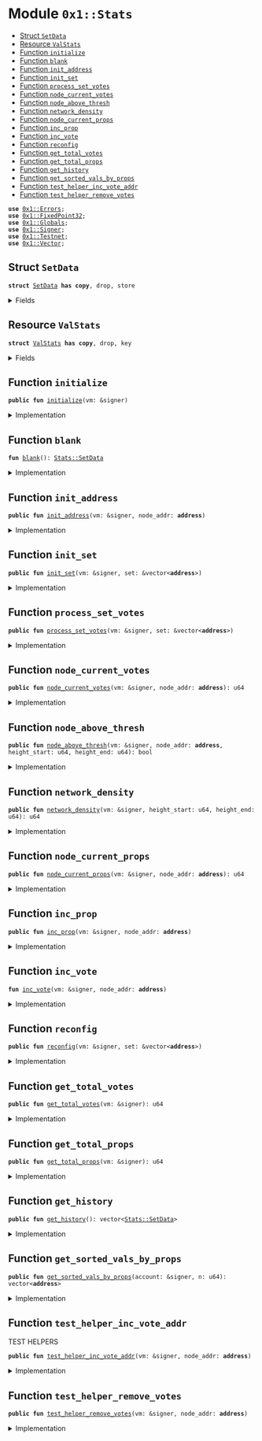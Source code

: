 
<a name="0x1_Stats"></a>

# Module `0x1::Stats`



-  [Struct `SetData`](#0x1_Stats_SetData)
-  [Resource `ValStats`](#0x1_Stats_ValStats)
-  [Function `initialize`](#0x1_Stats_initialize)
-  [Function `blank`](#0x1_Stats_blank)
-  [Function `init_address`](#0x1_Stats_init_address)
-  [Function `init_set`](#0x1_Stats_init_set)
-  [Function `process_set_votes`](#0x1_Stats_process_set_votes)
-  [Function `node_current_votes`](#0x1_Stats_node_current_votes)
-  [Function `node_above_thresh`](#0x1_Stats_node_above_thresh)
-  [Function `network_density`](#0x1_Stats_network_density)
-  [Function `node_current_props`](#0x1_Stats_node_current_props)
-  [Function `inc_prop`](#0x1_Stats_inc_prop)
-  [Function `inc_vote`](#0x1_Stats_inc_vote)
-  [Function `reconfig`](#0x1_Stats_reconfig)
-  [Function `get_total_votes`](#0x1_Stats_get_total_votes)
-  [Function `get_total_props`](#0x1_Stats_get_total_props)
-  [Function `get_history`](#0x1_Stats_get_history)
-  [Function `get_sorted_vals_by_props`](#0x1_Stats_get_sorted_vals_by_props)
-  [Function `test_helper_inc_vote_addr`](#0x1_Stats_test_helper_inc_vote_addr)
-  [Function `test_helper_remove_votes`](#0x1_Stats_test_helper_remove_votes)


<pre><code><b>use</b> <a href="../../../../../../../DPN/releases/artifacts/current/build/MoveStdlib/docs/Errors.md#0x1_Errors">0x1::Errors</a>;
<b>use</b> <a href="../../../../../../../DPN/releases/artifacts/current/build/MoveStdlib/docs/FixedPoint32.md#0x1_FixedPoint32">0x1::FixedPoint32</a>;
<b>use</b> <a href="Globals.md#0x1_Globals">0x1::Globals</a>;
<b>use</b> <a href="../../../../../../../DPN/releases/artifacts/current/build/MoveStdlib/docs/Signer.md#0x1_Signer">0x1::Signer</a>;
<b>use</b> <a href="Testnet.md#0x1_Testnet">0x1::Testnet</a>;
<b>use</b> <a href="../../../../../../../DPN/releases/artifacts/current/build/MoveStdlib/docs/Vector.md#0x1_Vector">0x1::Vector</a>;
</code></pre>



<a name="0x1_Stats_SetData"></a>

## Struct `SetData`



<pre><code><b>struct</b> <a href="Stats.md#0x1_Stats_SetData">SetData</a> <b>has</b> <b>copy</b>, drop, store
</code></pre>



<details>
<summary>Fields</summary>


<dl>
<dt>
<code>addr: vector&lt;<b>address</b>&gt;</code>
</dt>
<dd>

</dd>
<dt>
<code>prop_count: vector&lt;u64&gt;</code>
</dt>
<dd>

</dd>
<dt>
<code>vote_count: vector&lt;u64&gt;</code>
</dt>
<dd>

</dd>
<dt>
<code>total_votes: u64</code>
</dt>
<dd>

</dd>
<dt>
<code>total_props: u64</code>
</dt>
<dd>

</dd>
</dl>


</details>

<a name="0x1_Stats_ValStats"></a>

## Resource `ValStats`



<pre><code><b>struct</b> <a href="Stats.md#0x1_Stats_ValStats">ValStats</a> <b>has</b> <b>copy</b>, drop, key
</code></pre>



<details>
<summary>Fields</summary>


<dl>
<dt>
<code>history: vector&lt;<a href="Stats.md#0x1_Stats_SetData">Stats::SetData</a>&gt;</code>
</dt>
<dd>

</dd>
<dt>
<code>current: <a href="Stats.md#0x1_Stats_SetData">Stats::SetData</a></code>
</dt>
<dd>

</dd>
</dl>


</details>

<a name="0x1_Stats_initialize"></a>

## Function `initialize`



<pre><code><b>public</b> <b>fun</b> <a href="Stats.md#0x1_Stats_initialize">initialize</a>(vm: &signer)
</code></pre>



<details>
<summary>Implementation</summary>


<pre><code><b>public</b> <b>fun</b> <a href="Stats.md#0x1_Stats_initialize">initialize</a>(vm: &signer) {
  <b>let</b> sender = <a href="../../../../../../../DPN/releases/artifacts/current/build/MoveStdlib/docs/Signer.md#0x1_Signer_address_of">Signer::address_of</a>(vm);
  <b>assert</b>!(sender == @DiemRoot, <a href="../../../../../../../DPN/releases/artifacts/current/build/MoveStdlib/docs/Errors.md#0x1_Errors_requires_role">Errors::requires_role</a>(190001));
  <b>move_to</b>&lt;<a href="Stats.md#0x1_Stats_ValStats">ValStats</a>&gt;(
    vm,
    <a href="Stats.md#0x1_Stats_ValStats">ValStats</a> {
      history: <a href="../../../../../../../DPN/releases/artifacts/current/build/MoveStdlib/docs/Vector.md#0x1_Vector_empty">Vector::empty</a>(),
      current: <a href="Stats.md#0x1_Stats_blank">blank</a>()
    }
  );
}
</code></pre>



</details>

<a name="0x1_Stats_blank"></a>

## Function `blank`



<pre><code><b>fun</b> <a href="Stats.md#0x1_Stats_blank">blank</a>(): <a href="Stats.md#0x1_Stats_SetData">Stats::SetData</a>
</code></pre>



<details>
<summary>Implementation</summary>


<pre><code><b>fun</b> <a href="Stats.md#0x1_Stats_blank">blank</a>():<a href="Stats.md#0x1_Stats_SetData">SetData</a> {
  <a href="Stats.md#0x1_Stats_SetData">SetData</a> {
    addr: <a href="../../../../../../../DPN/releases/artifacts/current/build/MoveStdlib/docs/Vector.md#0x1_Vector_empty">Vector::empty</a>(),
    prop_count: <a href="../../../../../../../DPN/releases/artifacts/current/build/MoveStdlib/docs/Vector.md#0x1_Vector_empty">Vector::empty</a>(),
    vote_count: <a href="../../../../../../../DPN/releases/artifacts/current/build/MoveStdlib/docs/Vector.md#0x1_Vector_empty">Vector::empty</a>(),
    total_votes: 0,
    total_props: 0,
  }
}
</code></pre>



</details>

<a name="0x1_Stats_init_address"></a>

## Function `init_address`



<pre><code><b>public</b> <b>fun</b> <a href="Stats.md#0x1_Stats_init_address">init_address</a>(vm: &signer, node_addr: <b>address</b>)
</code></pre>



<details>
<summary>Implementation</summary>


<pre><code><b>public</b> <b>fun</b> <a href="Stats.md#0x1_Stats_init_address">init_address</a>(vm: &signer, node_addr: <b>address</b>) <b>acquires</b> <a href="Stats.md#0x1_Stats_ValStats">ValStats</a> {
  <b>let</b> sender = <a href="../../../../../../../DPN/releases/artifacts/current/build/MoveStdlib/docs/Signer.md#0x1_Signer_address_of">Signer::address_of</a>(vm);

  <b>assert</b>!(sender == @DiemRoot, <a href="../../../../../../../DPN/releases/artifacts/current/build/MoveStdlib/docs/Errors.md#0x1_Errors_requires_role">Errors::requires_role</a>(190002));

  <b>let</b> stats = <b>borrow_global</b>&lt;<a href="Stats.md#0x1_Stats_ValStats">ValStats</a>&gt;(sender);
  <b>let</b> (is_init, _) = <a href="../../../../../../../DPN/releases/artifacts/current/build/MoveStdlib/docs/Vector.md#0x1_Vector_index_of">Vector::index_of</a>&lt;<b>address</b>&gt;(&stats.current.addr, &node_addr);
  <b>if</b> (!is_init) {
    <b>let</b> stats = <b>borrow_global_mut</b>&lt;<a href="Stats.md#0x1_Stats_ValStats">ValStats</a>&gt;(sender);
    <a href="../../../../../../../DPN/releases/artifacts/current/build/MoveStdlib/docs/Vector.md#0x1_Vector_push_back">Vector::push_back</a>(&<b>mut</b> stats.current.addr, node_addr);
    <a href="../../../../../../../DPN/releases/artifacts/current/build/MoveStdlib/docs/Vector.md#0x1_Vector_push_back">Vector::push_back</a>(&<b>mut</b> stats.current.prop_count, 0);
    <a href="../../../../../../../DPN/releases/artifacts/current/build/MoveStdlib/docs/Vector.md#0x1_Vector_push_back">Vector::push_back</a>(&<b>mut</b> stats.current.vote_count, 0);
  }
}
</code></pre>



</details>

<a name="0x1_Stats_init_set"></a>

## Function `init_set`



<pre><code><b>public</b> <b>fun</b> <a href="Stats.md#0x1_Stats_init_set">init_set</a>(vm: &signer, set: &vector&lt;<b>address</b>&gt;)
</code></pre>



<details>
<summary>Implementation</summary>


<pre><code><b>public</b> <b>fun</b> <a href="Stats.md#0x1_Stats_init_set">init_set</a>(vm: &signer, set: &vector&lt;<b>address</b>&gt;) <b>acquires</b> <a href="Stats.md#0x1_Stats_ValStats">ValStats</a>{
  <b>let</b> sender = <a href="../../../../../../../DPN/releases/artifacts/current/build/MoveStdlib/docs/Signer.md#0x1_Signer_address_of">Signer::address_of</a>(vm);
  <b>assert</b>!(sender == @DiemRoot, <a href="../../../../../../../DPN/releases/artifacts/current/build/MoveStdlib/docs/Errors.md#0x1_Errors_requires_role">Errors::requires_role</a>(190003));
  <b>let</b> length = <a href="../../../../../../../DPN/releases/artifacts/current/build/MoveStdlib/docs/Vector.md#0x1_Vector_length">Vector::length</a>&lt;<b>address</b>&gt;(set);
  <b>let</b> k = 0;
  <b>while</b> (k &lt; length) {
    <b>let</b> node_address = *(<a href="../../../../../../../DPN/releases/artifacts/current/build/MoveStdlib/docs/Vector.md#0x1_Vector_borrow">Vector::borrow</a>&lt;<b>address</b>&gt;(set, k));
    <a href="Stats.md#0x1_Stats_init_address">init_address</a>(vm, node_address);
    k = k + 1;
  }
}
</code></pre>



</details>

<a name="0x1_Stats_process_set_votes"></a>

## Function `process_set_votes`



<pre><code><b>public</b> <b>fun</b> <a href="Stats.md#0x1_Stats_process_set_votes">process_set_votes</a>(vm: &signer, set: &vector&lt;<b>address</b>&gt;)
</code></pre>



<details>
<summary>Implementation</summary>


<pre><code><b>public</b> <b>fun</b> <a href="Stats.md#0x1_Stats_process_set_votes">process_set_votes</a>(vm: &signer, set: &vector&lt;<b>address</b>&gt;) <b>acquires</b> <a href="Stats.md#0x1_Stats_ValStats">ValStats</a>{
  <b>let</b> sender = <a href="../../../../../../../DPN/releases/artifacts/current/build/MoveStdlib/docs/Signer.md#0x1_Signer_address_of">Signer::address_of</a>(vm);
  <b>assert</b>!(sender == @DiemRoot, <a href="../../../../../../../DPN/releases/artifacts/current/build/MoveStdlib/docs/Errors.md#0x1_Errors_requires_role">Errors::requires_role</a>(190004));

  <b>let</b> length = <a href="../../../../../../../DPN/releases/artifacts/current/build/MoveStdlib/docs/Vector.md#0x1_Vector_length">Vector::length</a>&lt;<b>address</b>&gt;(set);
  <b>let</b> k = 0;
  <b>while</b> (k &lt; length) {
    <b>let</b> node_address = *(<a href="../../../../../../../DPN/releases/artifacts/current/build/MoveStdlib/docs/Vector.md#0x1_Vector_borrow">Vector::borrow</a>&lt;<b>address</b>&gt;(set, k));
    <a href="Stats.md#0x1_Stats_inc_vote">inc_vote</a>(vm, node_address);
    k = k + 1;
  }
}
</code></pre>



</details>

<a name="0x1_Stats_node_current_votes"></a>

## Function `node_current_votes`



<pre><code><b>public</b> <b>fun</b> <a href="Stats.md#0x1_Stats_node_current_votes">node_current_votes</a>(vm: &signer, node_addr: <b>address</b>): u64
</code></pre>



<details>
<summary>Implementation</summary>


<pre><code><b>public</b> <b>fun</b> <a href="Stats.md#0x1_Stats_node_current_votes">node_current_votes</a>(vm: &signer, node_addr: <b>address</b>): u64 <b>acquires</b> <a href="Stats.md#0x1_Stats_ValStats">ValStats</a> {
  <b>let</b> sender = <a href="../../../../../../../DPN/releases/artifacts/current/build/MoveStdlib/docs/Signer.md#0x1_Signer_address_of">Signer::address_of</a>(vm);
  <b>assert</b>!(sender == @DiemRoot, <a href="../../../../../../../DPN/releases/artifacts/current/build/MoveStdlib/docs/Errors.md#0x1_Errors_requires_role">Errors::requires_role</a>(190005));
  <b>let</b> stats = <b>borrow_global_mut</b>&lt;<a href="Stats.md#0x1_Stats_ValStats">ValStats</a>&gt;(sender);
  <b>let</b> (is_found, i) = <a href="../../../../../../../DPN/releases/artifacts/current/build/MoveStdlib/docs/Vector.md#0x1_Vector_index_of">Vector::index_of</a>&lt;<b>address</b>&gt;(&<b>mut</b> stats.current.addr, &node_addr);
  <b>if</b> (is_found) <b>return</b> *<a href="../../../../../../../DPN/releases/artifacts/current/build/MoveStdlib/docs/Vector.md#0x1_Vector_borrow">Vector::borrow</a>&lt;u64&gt;(&<b>mut</b> stats.current.vote_count, i)
  <b>else</b> 0
}
</code></pre>



</details>

<a name="0x1_Stats_node_above_thresh"></a>

## Function `node_above_thresh`



<pre><code><b>public</b> <b>fun</b> <a href="Stats.md#0x1_Stats_node_above_thresh">node_above_thresh</a>(vm: &signer, node_addr: <b>address</b>, height_start: u64, height_end: u64): bool
</code></pre>



<details>
<summary>Implementation</summary>


<pre><code><b>public</b> <b>fun</b> <a href="Stats.md#0x1_Stats_node_above_thresh">node_above_thresh</a>(
  vm: &signer, node_addr: <b>address</b>, height_start: u64, height_end: u64
): bool <b>acquires</b> <a href="Stats.md#0x1_Stats_ValStats">ValStats</a>{
  <b>let</b> sender = <a href="../../../../../../../DPN/releases/artifacts/current/build/MoveStdlib/docs/Signer.md#0x1_Signer_address_of">Signer::address_of</a>(vm);
  <b>assert</b>!(sender == @DiemRoot, <a href="../../../../../../../DPN/releases/artifacts/current/build/MoveStdlib/docs/Errors.md#0x1_Errors_requires_role">Errors::requires_role</a>(190006));
  <b>let</b> range = height_end-height_start;
  // TODO: Change <b>to</b> 5 percent
  <b>let</b> threshold_signing = <a href="../../../../../../../DPN/releases/artifacts/current/build/MoveStdlib/docs/FixedPoint32.md#0x1_FixedPoint32_multiply_u64">FixedPoint32::multiply_u64</a>(
    range,
    <a href="../../../../../../../DPN/releases/artifacts/current/build/MoveStdlib/docs/FixedPoint32.md#0x1_FixedPoint32_create_from_rational">FixedPoint32::create_from_rational</a>(<a href="Globals.md#0x1_Globals_get_signing_threshold">Globals::get_signing_threshold</a>(), 100)
  );
  <b>if</b> (<a href="Stats.md#0x1_Stats_node_current_votes">node_current_votes</a>(vm, node_addr) &gt;  threshold_signing) { <b>return</b> <b>true</b> };
  <b>return</b> <b>false</b>
}
</code></pre>



</details>

<a name="0x1_Stats_network_density"></a>

## Function `network_density`



<pre><code><b>public</b> <b>fun</b> <a href="Stats.md#0x1_Stats_network_density">network_density</a>(vm: &signer, height_start: u64, height_end: u64): u64
</code></pre>



<details>
<summary>Implementation</summary>


<pre><code><b>public</b> <b>fun</b> <a href="Stats.md#0x1_Stats_network_density">network_density</a>(
  vm: &signer, height_start: u64, height_end: u64
): u64 <b>acquires</b> <a href="Stats.md#0x1_Stats_ValStats">ValStats</a> {
  <b>let</b> sender = <a href="../../../../../../../DPN/releases/artifacts/current/build/MoveStdlib/docs/Signer.md#0x1_Signer_address_of">Signer::address_of</a>(vm);
  <b>assert</b>!(sender == @DiemRoot, <a href="../../../../../../../DPN/releases/artifacts/current/build/MoveStdlib/docs/Errors.md#0x1_Errors_requires_role">Errors::requires_role</a>(190007));
  <b>let</b> density = 0u64;
  <b>let</b> nodes = *&(<b>borrow_global_mut</b>&lt;<a href="Stats.md#0x1_Stats_ValStats">ValStats</a>&gt;(sender).current.addr);
  <b>let</b> len = <a href="../../../../../../../DPN/releases/artifacts/current/build/MoveStdlib/docs/Vector.md#0x1_Vector_length">Vector::length</a>(&nodes);
  <b>let</b> k = 0;
  <b>while</b> (k &lt; len) {
    <b>let</b> addr = *(<a href="../../../../../../../DPN/releases/artifacts/current/build/MoveStdlib/docs/Vector.md#0x1_Vector_borrow">Vector::borrow</a>&lt;<b>address</b>&gt;(&nodes, k));
    <b>if</b> (<a href="Stats.md#0x1_Stats_node_above_thresh">node_above_thresh</a>(vm, addr, height_start, height_end)) {
      density = density + 1;
    };
    k = k + 1;
  };
  <b>return</b> density
}
</code></pre>



</details>

<a name="0x1_Stats_node_current_props"></a>

## Function `node_current_props`



<pre><code><b>public</b> <b>fun</b> <a href="Stats.md#0x1_Stats_node_current_props">node_current_props</a>(vm: &signer, node_addr: <b>address</b>): u64
</code></pre>



<details>
<summary>Implementation</summary>


<pre><code><b>public</b> <b>fun</b> <a href="Stats.md#0x1_Stats_node_current_props">node_current_props</a>(vm: &signer, node_addr: <b>address</b>): u64 <b>acquires</b> <a href="Stats.md#0x1_Stats_ValStats">ValStats</a> {
  <b>let</b> sender = <a href="../../../../../../../DPN/releases/artifacts/current/build/MoveStdlib/docs/Signer.md#0x1_Signer_address_of">Signer::address_of</a>(vm);
  <b>assert</b>!(sender == @DiemRoot, <a href="../../../../../../../DPN/releases/artifacts/current/build/MoveStdlib/docs/Errors.md#0x1_Errors_requires_role">Errors::requires_role</a>(190008));
  <b>let</b> stats = <b>borrow_global_mut</b>&lt;<a href="Stats.md#0x1_Stats_ValStats">ValStats</a>&gt;(sender);
  <b>let</b> (is_found, i) = <a href="../../../../../../../DPN/releases/artifacts/current/build/MoveStdlib/docs/Vector.md#0x1_Vector_index_of">Vector::index_of</a>&lt;<b>address</b>&gt;(&<b>mut</b> stats.current.addr, &node_addr);
  <b>if</b> (is_found) <b>return</b> *<a href="../../../../../../../DPN/releases/artifacts/current/build/MoveStdlib/docs/Vector.md#0x1_Vector_borrow">Vector::borrow</a>&lt;u64&gt;(&<b>mut</b> stats.current.prop_count, i)
  <b>else</b> 0
}
</code></pre>



</details>

<a name="0x1_Stats_inc_prop"></a>

## Function `inc_prop`



<pre><code><b>public</b> <b>fun</b> <a href="Stats.md#0x1_Stats_inc_prop">inc_prop</a>(vm: &signer, node_addr: <b>address</b>)
</code></pre>



<details>
<summary>Implementation</summary>


<pre><code><b>public</b> <b>fun</b> <a href="Stats.md#0x1_Stats_inc_prop">inc_prop</a>(vm: &signer, node_addr: <b>address</b>) <b>acquires</b> <a href="Stats.md#0x1_Stats_ValStats">ValStats</a> {
  <b>let</b> sender = <a href="../../../../../../../DPN/releases/artifacts/current/build/MoveStdlib/docs/Signer.md#0x1_Signer_address_of">Signer::address_of</a>(vm);
  <b>assert</b>!(sender == @DiemRoot, <a href="../../../../../../../DPN/releases/artifacts/current/build/MoveStdlib/docs/Errors.md#0x1_Errors_requires_role">Errors::requires_role</a>(190009));
  <b>let</b> stats = <b>borrow_global_mut</b>&lt;<a href="Stats.md#0x1_Stats_ValStats">ValStats</a>&gt;(@DiemRoot);
  <b>let</b> (is_true, i) = <a href="../../../../../../../DPN/releases/artifacts/current/build/MoveStdlib/docs/Vector.md#0x1_Vector_index_of">Vector::index_of</a>&lt;<b>address</b>&gt;(&<b>mut</b> stats.current.addr, &node_addr);
  // don't try <b>to</b> increment <b>if</b> no state. This <b>has</b> caused issues in the past
  // in emergency recovery.

  <b>if</b> (is_true) {
    <b>let</b> current_count = *<a href="../../../../../../../DPN/releases/artifacts/current/build/MoveStdlib/docs/Vector.md#0x1_Vector_borrow">Vector::borrow</a>&lt;u64&gt;(&<b>mut</b> stats.current.prop_count, i);
    <a href="../../../../../../../DPN/releases/artifacts/current/build/MoveStdlib/docs/Vector.md#0x1_Vector_push_back">Vector::push_back</a>(&<b>mut</b> stats.current.prop_count, current_count + 1);
    <a href="../../../../../../../DPN/releases/artifacts/current/build/MoveStdlib/docs/Vector.md#0x1_Vector_swap_remove">Vector::swap_remove</a>(&<b>mut</b> stats.current.prop_count, i);
  };

  stats.current.total_props = stats.current.total_props + 1;
}
</code></pre>



</details>

<a name="0x1_Stats_inc_vote"></a>

## Function `inc_vote`



<pre><code><b>fun</b> <a href="Stats.md#0x1_Stats_inc_vote">inc_vote</a>(vm: &signer, node_addr: <b>address</b>)
</code></pre>



<details>
<summary>Implementation</summary>


<pre><code><b>fun</b> <a href="Stats.md#0x1_Stats_inc_vote">inc_vote</a>(vm: &signer, node_addr: <b>address</b>) <b>acquires</b> <a href="Stats.md#0x1_Stats_ValStats">ValStats</a> {
  <b>let</b> sender = <a href="../../../../../../../DPN/releases/artifacts/current/build/MoveStdlib/docs/Signer.md#0x1_Signer_address_of">Signer::address_of</a>(vm);
  <b>assert</b>!(sender == @DiemRoot, <a href="../../../../../../../DPN/releases/artifacts/current/build/MoveStdlib/docs/Errors.md#0x1_Errors_requires_role">Errors::requires_role</a>(190010));
  <b>let</b> stats = <b>borrow_global_mut</b>&lt;<a href="Stats.md#0x1_Stats_ValStats">ValStats</a>&gt;(sender);
  <b>let</b> (is_true, i) = <a href="../../../../../../../DPN/releases/artifacts/current/build/MoveStdlib/docs/Vector.md#0x1_Vector_index_of">Vector::index_of</a>&lt;<b>address</b>&gt;(&<b>mut</b> stats.current.addr, &node_addr);
  <b>if</b> (is_true) {
    <b>let</b> test = *<a href="../../../../../../../DPN/releases/artifacts/current/build/MoveStdlib/docs/Vector.md#0x1_Vector_borrow">Vector::borrow</a>&lt;u64&gt;(&<b>mut</b> stats.current.vote_count, i);
    <a href="../../../../../../../DPN/releases/artifacts/current/build/MoveStdlib/docs/Vector.md#0x1_Vector_push_back">Vector::push_back</a>(&<b>mut</b> stats.current.vote_count, test + 1);
    <a href="../../../../../../../DPN/releases/artifacts/current/build/MoveStdlib/docs/Vector.md#0x1_Vector_swap_remove">Vector::swap_remove</a>(&<b>mut</b> stats.current.vote_count, i);
  } <b>else</b> {
    // debugging rescue mission. Remove after network stabilizes Apr 2022.
    // something bad happened and we can't find this node in our list.
    // // print(&666);
    // // print(&node_addr);
  };
  // <b>update</b> total vote count anyways even <b>if</b> we can't find this person.
  stats.current.total_votes = stats.current.total_votes + 1;
  // // print(&stats.current);
}
</code></pre>



</details>

<a name="0x1_Stats_reconfig"></a>

## Function `reconfig`



<pre><code><b>public</b> <b>fun</b> <a href="Stats.md#0x1_Stats_reconfig">reconfig</a>(vm: &signer, set: &vector&lt;<b>address</b>&gt;)
</code></pre>



<details>
<summary>Implementation</summary>


<pre><code><b>public</b> <b>fun</b> <a href="Stats.md#0x1_Stats_reconfig">reconfig</a>(vm: &signer, set: &vector&lt;<b>address</b>&gt;) <b>acquires</b> <a href="Stats.md#0x1_Stats_ValStats">ValStats</a> {
  <b>let</b> sender = <a href="../../../../../../../DPN/releases/artifacts/current/build/MoveStdlib/docs/Signer.md#0x1_Signer_address_of">Signer::address_of</a>(vm);
  <b>assert</b>!(sender == @DiemRoot, <a href="../../../../../../../DPN/releases/artifacts/current/build/MoveStdlib/docs/Errors.md#0x1_Errors_requires_role">Errors::requires_role</a>(190011));
  <b>let</b> stats = <b>borrow_global_mut</b>&lt;<a href="Stats.md#0x1_Stats_ValStats">ValStats</a>&gt;(sender);

  // Keep only the most recent epoch stats
  <b>if</b> (<a href="../../../../../../../DPN/releases/artifacts/current/build/MoveStdlib/docs/Vector.md#0x1_Vector_length">Vector::length</a>(&stats.history) &gt; 7) {
    <a href="../../../../../../../DPN/releases/artifacts/current/build/MoveStdlib/docs/Vector.md#0x1_Vector_pop_back">Vector::pop_back</a>&lt;<a href="Stats.md#0x1_Stats_SetData">SetData</a>&gt;(&<b>mut</b> stats.history); // just drop last record
  };
  <a href="../../../../../../../DPN/releases/artifacts/current/build/MoveStdlib/docs/Vector.md#0x1_Vector_push_back">Vector::push_back</a>(&<b>mut</b> stats.history, *&stats.current);
  stats.current = <a href="Stats.md#0x1_Stats_blank">blank</a>();
  <a href="Stats.md#0x1_Stats_init_set">init_set</a>(vm, set);
}
</code></pre>



</details>

<a name="0x1_Stats_get_total_votes"></a>

## Function `get_total_votes`



<pre><code><b>public</b> <b>fun</b> <a href="Stats.md#0x1_Stats_get_total_votes">get_total_votes</a>(vm: &signer): u64
</code></pre>



<details>
<summary>Implementation</summary>


<pre><code><b>public</b> <b>fun</b> <a href="Stats.md#0x1_Stats_get_total_votes">get_total_votes</a>(vm: &signer): u64 <b>acquires</b> <a href="Stats.md#0x1_Stats_ValStats">ValStats</a> {
  <b>let</b> sender = <a href="../../../../../../../DPN/releases/artifacts/current/build/MoveStdlib/docs/Signer.md#0x1_Signer_address_of">Signer::address_of</a>(vm);
  <b>assert</b>!(sender == @DiemRoot, <a href="../../../../../../../DPN/releases/artifacts/current/build/MoveStdlib/docs/Errors.md#0x1_Errors_requires_role">Errors::requires_role</a>(190012));
  *&<b>borrow_global</b>&lt;<a href="Stats.md#0x1_Stats_ValStats">ValStats</a>&gt;(@DiemRoot).current.total_votes
}
</code></pre>



</details>

<a name="0x1_Stats_get_total_props"></a>

## Function `get_total_props`



<pre><code><b>public</b> <b>fun</b> <a href="Stats.md#0x1_Stats_get_total_props">get_total_props</a>(vm: &signer): u64
</code></pre>



<details>
<summary>Implementation</summary>


<pre><code><b>public</b> <b>fun</b> <a href="Stats.md#0x1_Stats_get_total_props">get_total_props</a>(vm: &signer): u64 <b>acquires</b> <a href="Stats.md#0x1_Stats_ValStats">ValStats</a> {
  <b>let</b> sender = <a href="../../../../../../../DPN/releases/artifacts/current/build/MoveStdlib/docs/Signer.md#0x1_Signer_address_of">Signer::address_of</a>(vm);
  <b>assert</b>!(sender == @DiemRoot, <a href="../../../../../../../DPN/releases/artifacts/current/build/MoveStdlib/docs/Errors.md#0x1_Errors_requires_role">Errors::requires_role</a>(190013));
  *&<b>borrow_global</b>&lt;<a href="Stats.md#0x1_Stats_ValStats">ValStats</a>&gt;(@DiemRoot).current.total_props
}
</code></pre>



</details>

<a name="0x1_Stats_get_history"></a>

## Function `get_history`



<pre><code><b>public</b> <b>fun</b> <a href="Stats.md#0x1_Stats_get_history">get_history</a>(): vector&lt;<a href="Stats.md#0x1_Stats_SetData">Stats::SetData</a>&gt;
</code></pre>



<details>
<summary>Implementation</summary>


<pre><code><b>public</b> <b>fun</b> <a href="Stats.md#0x1_Stats_get_history">get_history</a>(): vector&lt;<a href="Stats.md#0x1_Stats_SetData">SetData</a>&gt; <b>acquires</b> <a href="Stats.md#0x1_Stats_ValStats">ValStats</a> {
  *&<b>borrow_global</b>&lt;<a href="Stats.md#0x1_Stats_ValStats">ValStats</a>&gt;(@DiemRoot).history
}
</code></pre>



</details>

<a name="0x1_Stats_get_sorted_vals_by_props"></a>

## Function `get_sorted_vals_by_props`



<pre><code><b>public</b> <b>fun</b> <a href="Stats.md#0x1_Stats_get_sorted_vals_by_props">get_sorted_vals_by_props</a>(account: &signer, n: u64): vector&lt;<b>address</b>&gt;
</code></pre>



<details>
<summary>Implementation</summary>


<pre><code><b>public</b> <b>fun</b> <a href="Stats.md#0x1_Stats_get_sorted_vals_by_props">get_sorted_vals_by_props</a>(account: &signer, n: u64): vector&lt;<b>address</b>&gt; <b>acquires</b> <a href="Stats.md#0x1_Stats_ValStats">ValStats</a> {
    <b>assert</b>!(<a href="../../../../../../../DPN/releases/artifacts/current/build/MoveStdlib/docs/Signer.md#0x1_Signer_address_of">Signer::address_of</a>(account) == @DiemRoot, <a href="../../../../../../../DPN/releases/artifacts/current/build/MoveStdlib/docs/Errors.md#0x1_Errors_requires_role">Errors::requires_role</a>(140101));

    //Get all validators from Validator Universe and then find the eligible validators
    <b>let</b> eligible_validators =
    *&<b>borrow_global</b>&lt;<a href="Stats.md#0x1_Stats_ValStats">ValStats</a>&gt;(@DiemRoot).current.addr;

    <b>let</b> length = <a href="../../../../../../../DPN/releases/artifacts/current/build/MoveStdlib/docs/Vector.md#0x1_Vector_length">Vector::length</a>&lt;<b>address</b>&gt;(&eligible_validators);

    // Scenario: The universe of validators is under the limit of the BFT consensus.
    // If n is greater than or equal <b>to</b> accounts vector length - <b>return</b> the vector.
    <b>if</b>(length &lt;= n) <b>return</b> eligible_validators;

    // <a href="../../../../../../../DPN/releases/artifacts/current/build/MoveStdlib/docs/Vector.md#0x1_Vector">Vector</a> <b>to</b> store each <b>address</b>'s node_weight
    <b>let</b> weights = <a href="../../../../../../../DPN/releases/artifacts/current/build/MoveStdlib/docs/Vector.md#0x1_Vector_empty">Vector::empty</a>&lt;u64&gt;();
    <b>let</b> k = 0;
    <b>while</b> (k &lt; length) {

      <b>let</b> cur_address = *<a href="../../../../../../../DPN/releases/artifacts/current/build/MoveStdlib/docs/Vector.md#0x1_Vector_borrow">Vector::borrow</a>&lt;<b>address</b>&gt;(&eligible_validators, k);
      // Ensure that this <b>address</b> is an active validator
      <a href="../../../../../../../DPN/releases/artifacts/current/build/MoveStdlib/docs/Vector.md#0x1_Vector_push_back">Vector::push_back</a>&lt;u64&gt;(&<b>mut</b> weights, <a href="Stats.md#0x1_Stats_node_current_props">node_current_props</a>(account, cur_address));
      k = k + 1;
    };

    // Sorting the accounts vector based on value (weights).
    // Bubble sort algorithm
    <b>let</b> i = 0;
    <b>while</b> (i &lt; length){
      <b>let</b> j = 0;
      <b>while</b>(j &lt; length-i-1){
        <b>let</b> value_j = *(<a href="../../../../../../../DPN/releases/artifacts/current/build/MoveStdlib/docs/Vector.md#0x1_Vector_borrow">Vector::borrow</a>&lt;u64&gt;(&weights, j));
        <b>let</b> value_jp1 = *(<a href="../../../../../../../DPN/releases/artifacts/current/build/MoveStdlib/docs/Vector.md#0x1_Vector_borrow">Vector::borrow</a>&lt;u64&gt;(&weights, j+1));
        <b>if</b>(value_j &gt; value_jp1){
          <a href="../../../../../../../DPN/releases/artifacts/current/build/MoveStdlib/docs/Vector.md#0x1_Vector_swap">Vector::swap</a>&lt;u64&gt;(&<b>mut</b> weights, j, j+1);
          <a href="../../../../../../../DPN/releases/artifacts/current/build/MoveStdlib/docs/Vector.md#0x1_Vector_swap">Vector::swap</a>&lt;<b>address</b>&gt;(&<b>mut</b> eligible_validators, j, j+1);
        };
        j = j + 1;
      };
      i = i + 1;
    };

    // Reverse <b>to</b> have sorted order - high <b>to</b> low.
    <a href="../../../../../../../DPN/releases/artifacts/current/build/MoveStdlib/docs/Vector.md#0x1_Vector_reverse">Vector::reverse</a>&lt;<b>address</b>&gt;(&<b>mut</b> eligible_validators);

    <b>let</b> diff = length - n;
    <b>while</b>(diff&gt;0){
      <a href="../../../../../../../DPN/releases/artifacts/current/build/MoveStdlib/docs/Vector.md#0x1_Vector_pop_back">Vector::pop_back</a>(&<b>mut</b> eligible_validators);
      diff =  diff - 1;
    };

    <b>return</b> eligible_validators
  }
</code></pre>



</details>

<a name="0x1_Stats_test_helper_inc_vote_addr"></a>

## Function `test_helper_inc_vote_addr`

TEST HELPERS


<pre><code><b>public</b> <b>fun</b> <a href="Stats.md#0x1_Stats_test_helper_inc_vote_addr">test_helper_inc_vote_addr</a>(vm: &signer, node_addr: <b>address</b>)
</code></pre>



<details>
<summary>Implementation</summary>


<pre><code><b>public</b> <b>fun</b> <a href="Stats.md#0x1_Stats_test_helper_inc_vote_addr">test_helper_inc_vote_addr</a>(vm: &signer, node_addr: <b>address</b>) <b>acquires</b> <a href="Stats.md#0x1_Stats_ValStats">ValStats</a> {
  <b>let</b> sender = <a href="../../../../../../../DPN/releases/artifacts/current/build/MoveStdlib/docs/Signer.md#0x1_Signer_address_of">Signer::address_of</a>(vm);
  <b>assert</b>!(sender == @DiemRoot, <a href="../../../../../../../DPN/releases/artifacts/current/build/MoveStdlib/docs/Errors.md#0x1_Errors_requires_role">Errors::requires_role</a>(190015));
  <b>assert</b>!(<a href="Testnet.md#0x1_Testnet_is_testnet">Testnet::is_testnet</a>(), <a href="../../../../../../../DPN/releases/artifacts/current/build/MoveStdlib/docs/Errors.md#0x1_Errors_invalid_state">Errors::invalid_state</a>(190015));

  <a href="Stats.md#0x1_Stats_inc_vote">inc_vote</a>(vm, node_addr);
}
</code></pre>



</details>

<a name="0x1_Stats_test_helper_remove_votes"></a>

## Function `test_helper_remove_votes`



<pre><code><b>public</b> <b>fun</b> <a href="Stats.md#0x1_Stats_test_helper_remove_votes">test_helper_remove_votes</a>(vm: &signer, node_addr: <b>address</b>)
</code></pre>



<details>
<summary>Implementation</summary>


<pre><code><b>public</b> <b>fun</b> <a href="Stats.md#0x1_Stats_test_helper_remove_votes">test_helper_remove_votes</a>(vm: &signer, node_addr: <b>address</b>) <b>acquires</b> <a href="Stats.md#0x1_Stats_ValStats">ValStats</a> {
  <a href="Testnet.md#0x1_Testnet_assert_testnet">Testnet::assert_testnet</a>(vm);

  <b>let</b> stats = <b>borrow_global_mut</b>&lt;<a href="Stats.md#0x1_Stats_ValStats">ValStats</a>&gt;(@VMReserved);
  <b>let</b> (is_true, i) = <a href="../../../../../../../DPN/releases/artifacts/current/build/MoveStdlib/docs/Vector.md#0x1_Vector_index_of">Vector::index_of</a>&lt;<b>address</b>&gt;(&<b>mut</b> stats.current.addr, &node_addr);
  <b>if</b> (is_true) {
    <b>let</b> votes = *<a href="../../../../../../../DPN/releases/artifacts/current/build/MoveStdlib/docs/Vector.md#0x1_Vector_borrow">Vector::borrow</a>&lt;u64&gt;(&<b>mut</b> stats.current.vote_count, i);
    <a href="../../../../../../../DPN/releases/artifacts/current/build/MoveStdlib/docs/Vector.md#0x1_Vector_push_back">Vector::push_back</a>(&<b>mut</b> stats.current.vote_count, 0);
    <a href="../../../../../../../DPN/releases/artifacts/current/build/MoveStdlib/docs/Vector.md#0x1_Vector_swap_remove">Vector::swap_remove</a>(&<b>mut</b> stats.current.vote_count, i);
    stats.current.total_votes = stats.current.total_votes - votes;
  }
}
</code></pre>



</details>
